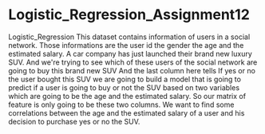 # Logistic_Regression_Assignment12
Logistic_Regression
This dataset contains information of users in a social network. Those informations are the user id the gender the age and the estimated salary. A car company has just launched their brand new luxury SUV. And we're trying to see which of these users of the social network are going to buy this brand new SUV And the last column here tells If yes or no the user bought this SUV we are going to build a model that is going to predict if a user is going to buy or not the SUV based on two variables which are going to be the age and the estimated salary. So our matrix of feature is only going to be these two columns. We want to find some correlations between the age and the estimated salary of a user and his decision to purchase yes or no the SUV.

